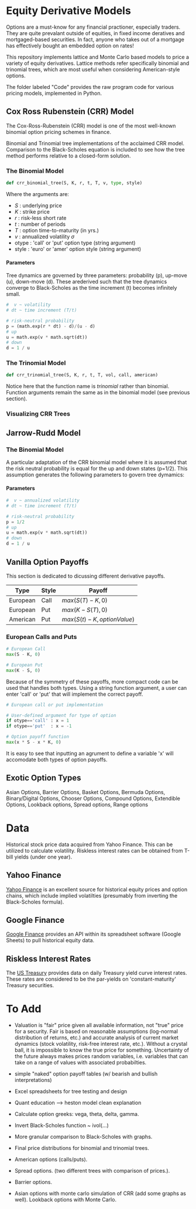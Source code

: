 # **Equity Derivative Models**

Options are a must-know for any financial practioner, especially traders. They are quite prevalant outside of equities, in fixed income deratives and mortgaged-based securities. In fact, anyone who takes out of a mortgage has effectively bought an embedded option on rates!

This repository implements lattice and Monte Carlo based models to price a variety of equity derivatives. Lattice methods refer specifically binomial and trinomial trees, which are most useful when considering American-style options.

The folder labeled "Code" provides the raw program code for various pricing models, implemented in Python.

## Cox Ross Rubenstein (CRR) Model

The Cox-Ross-Rubenstein (CRR) model is one of the most well-known binomial option pricing schemes in finance.  

Binomial and Trinomial tree implementations of the acclaimed CRR model. Comparison to the Black-Scholes equation is included to see how the tree method performs relative to a
closed-form solution.

### The Binomial Model 

```python
def crr_binomial_tree(S, K, r, t, T, v, type, style)
```
Where the arguments are:
* $S$     : underlying price
* $K$     : strike price 
* $r$     : risk-less short rate 
* $t$     : number of periods 
* $T$     : option time-to-maturity (in yrs.)
* $v$     : annualized volatility $\sigma$
* otype : 'call' or 'put' option type (string argument)
* style : 'euro' or 'amer' option style (string argument)

#### Parameters
Tree dynamics are governed by three parameters: probability (p), up-move (u), down-move (d). These arederived such that the tree dynamics converge to Black-Scholes as the time increment (t) becomes infinitely small. 
```python
#  v ~ volatility 
# dt ~ time increment (T/t)

# risk-neutral probability 
p = (math.exp(r * dt) - d)/(u - d)
# up
u = math.exp(v * math.sqrt(dt))
# down 
d = 1 / u
```


### The Trinomial Model 
```python
def crr_trinomial_tree(S, K, r, t, T, vol, call, american)
```
Notice here that the function name is *trinomial* rather than binomial. Function arguments remain the same as in the binomial model (see previous section). 


### Visualizing CRR Trees

## Jarrow-Rudd  Model 

### The Binomial Model

A particular adaptation of the CRR binomial model where it is assumed that the risk neutral probability is equal for the up and down states (p=1/2). This assumption generates the following parameters to govern tree dymamics:

#### Parameters
```python
#  v ~ annualized volatility 
# dt ~ time increment (T/t)

# risk-neutral probability 
p = 1/2
# up
u = math.exp(v * math.sqrt(dt))
# down 
d = 1 / u
```

## Vanilla Option Payoffs 
This section is dedicated to dicussing different derivative payoffs. 


| Type | Style | Payoff 
| --- | --- | --- |
| European | Call | $max(S(T) - K, 0)$ |
| European | Put | $max(K - S(T), 0)$ |
| American | Put | $max(S(t) - K, optionValue)$  

### European Calls and Puts

```python 
# European Call
max(S - K, 0)

# European Put
max(K - S, 0) 
```
Because of the symmetry of these payoffs, more compact code can be used that handles both types. Using a string function argument, a user can enter 'call' or 'put' that will implement the correct payoff.

```python 
# European call or put implementation

# User-defined argument for type of option 
if otype=='call' : x = 1 
if otype=='put'  : x = -1 

# Option payoff function 
max(x * S - x * K, 0)
```
It is easy to see that inputting an agrument to define a variable 'x' will accomodate both types of option payoffs. 

## Exotic Option Types

Asian Options, Barrier Options, Basket Options, Bermuda Options, Binary/Digital Options, Chooser Options, Compound Options, Extendible Options, Lookback options, Spread options, Range options

# Data 

Historical stock price data acquired from Yahoo Finance. This can be utilized to calculate volatility. Riskless interest rates can be obtained from T-bill yields (under one year).

## Yahoo Finance 
[Yahoo Finance](https://finance.yahoo.com/) is an excellent source for historical equity prices and option chains, which include implied volatilties (presumably from inverting the Black-Scholes formula).

## Google Finance
[Google Finance](https://www.google.com/finance/) provides an API within its spreadsheet software (Google Sheets) to pull historical equity data.

## Riskless Interest Rates 
The [US Treasury](https://www.treasury.gov/resource-center/data-chart-center/interest-rates/pages/textview.aspx?data=yield) provides data on daily Treasury yield curve interest rates. These rates are considered to be the par-yields on 'constant-maturity' Treasury securities.  

# To Add

* Valuation is "fair" price given all available information, not "true" price for a security. Fair is based on reasonable assumptions (log-normal distribution of returns, etc.) and accurate analysis of current market dynamics (stock volatility, risk-free interest rate, etc.). Without a crystal ball, it is impossible to know the true price for something. Uncertainty of the future always makes prices random variables, i.e. variables that can take on a range of values with associated probabilties.

* simple "naked" option payoff tables (w/ bearish and bullish interpretations)

* Excel spreadsheets for tree testing and design

* Quant education --> heston model clean explanation

* Calculate option greeks: vega, theta, delta, gamma.

* Invert Black-Scholes function ~ ivol(...) 

* More granular comparison to Black-Scholes with graphs. 

* Final price distributions for binomial and trinomial trees.

* American options (calls/puts). 

* Spread options. (two different trees with comparison of prices.).

* Barrier options.

* Asian options with monte carlo simulation of CRR (add some graphs as well). Lookback options with Monte Carlo.
